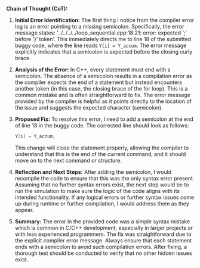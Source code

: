 **Chain of Thought (CoT):**

1. **Initial Error Identification:**
   The first thing I notice from the compiler error log is an error pointing to a missing semicolon. Specifically, the error message states: '../../../../loop_sequential.cpp:18:21: error: expected ‘;’ before ‘}’ token'. This immediately directs me to line 18 of the submitted buggy code, where the line reads `Y[i] = Y_accum`. The error message explicitly indicates that a semicolon is expected before the closing curly brace.

2. **Analysis of the Error:**
   In C++, every statement must end with a semicolon. The absence of a semicolon results in a compilation error as the compiler expects the end of a statement but instead encounters another token (in this case, the closing brace of the for loop). This is a common mistake and is often straightforward to fix. The error message provided by the compiler is helpful as it points directly to the location of the issue and suggests the expected character (semicolon).

3. **Proposed Fix:**
   To resolve this error, I need to add a semicolon at the end of line 18 in the buggy code. The corrected line should look as follows:
   ```cpp
   Y[i] = Y_accum;
   ```
   This change will close the statement properly, allowing the compiler to understand that this is the end of the current command, and it should move on to the next command or structure.

4. **Reflection and Next Steps:**
   After adding the semicolon, I would recompile the code to ensure that this was the only syntax error present. Assuming that no further syntax errors exist, the next step would be to run the simulation to make sure the logic of the code aligns with its intended functionality. If any logical errors or further syntax issues come up during runtime or further compilation, I would address them as they appear.

5. **Summary:**
   The error in the provided code was a simple syntax mistake which is common in C/C++ development, especially in larger projects or with less experienced programmers. The fix was straightforward due to the explicit compiler error message. Always ensure that each statement ends with a semicolon to avoid such compilation errors. After fixing, a thorough test should be conducted to verify that no other hidden issues exist.